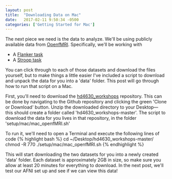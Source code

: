 ```yaml
---
layout: post
title:  "Downloading Data on Mac"
date:   2017-02-11 9:50:34 -0500
categories: ['Getting Started for Mac']
---
```


The next piece we need is the data to analyze. We'll be using publicly available data from [OpenfMRI][open]. Specifically, we'll be working with

* A [Flanker task][flanker]
* A [Stroop task][stroop] 

You can click through to each of those datasets and download the files yourself, but to make things a little easier I've included a script to download and unpack the data for you into a 'data' folder. This post will go through how to run that script on a Mac.

First, you'll need to download the [hd4630_workshops][git] repository. This can be done by navigating to the Github repository and clicking the green 'Clone or Download' button. Unzip the downloaded directory to your Desktop&mdash; this should create a folder called 'hd4630_workshops-master'. The script to download the data for you lives in that repository, in the folder 'setup/mac/mac_openfMRI.sh' 

To run it, we'll need to open a Terminal and execute the following lines of code
{% highlight bash %}
cd ~/Desktop/hd4630_workshops-master/
chmod -R 770
./setup/mac/mac_openfMRI.sh
{% endhighlight %}

This will start downloading the two datasets for you into a newly created 'data' folder. Each dataset is approximately 2GB in size, so make sure you allow at least 20 minutes for everything to download. In the next post, we'll test our AFNI set up and see if we can view this data!


[open]: https://openfmri.org/
[flanker]: https://openfmri.org/dataset/ds000102/
[stroop]: https://openfmri.org/dataset/ds000164/
[git]: https://github.com/emdupre/hd4630_workshops/